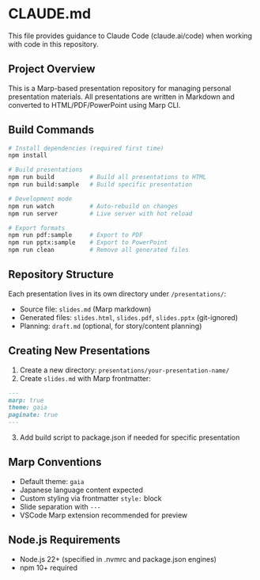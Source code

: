# CLAUDE.md

This file provides guidance to Claude Code (claude.ai/code) when working with code in this repository.

## Project Overview

This is a Marp-based presentation repository for managing personal presentation materials. All presentations are written in Markdown and converted to HTML/PDF/PowerPoint using Marp CLI.

## Build Commands

```bash
# Install dependencies (required first time)
npm install

# Build presentations
npm run build          # Build all presentations to HTML
npm run build:sample   # Build specific presentation

# Development mode
npm run watch          # Auto-rebuild on changes
npm run server         # Live server with hot reload

# Export formats
npm run pdf:sample     # Export to PDF
npm run pptx:sample    # Export to PowerPoint
npm run clean          # Remove all generated files
```

## Repository Structure

Each presentation lives in its own directory under `/presentations/`:
- Source file: `slides.md` (Marp markdown)
- Generated files: `slides.html`, `slides.pdf`, `slides.pptx` (git-ignored)
- Planning: `draft.md` (optional, for story/content planning)

## Creating New Presentations

1. Create a new directory: `presentations/your-presentation-name/`
2. Create `slides.md` with Marp frontmatter:
```markdown
---
marp: true
theme: gaia
paginate: true
---
```
3. Add build script to package.json if needed for specific presentation

## Marp Conventions

- Default theme: `gaia`
- Japanese language content expected
- Custom styling via frontmatter `style:` block
- Slide separation with `---`
- VSCode Marp extension recommended for preview

## Node.js Requirements

- Node.js 22+ (specified in .nvmrc and package.json engines)
- npm 10+ required